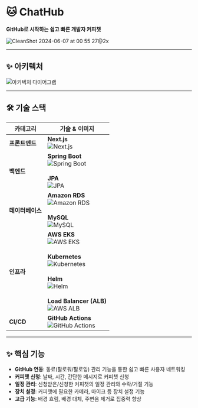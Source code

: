 # 🐱 ChatHub
**GitHub로 시작하는 쉽고 빠른 개발자 커피챗**

![CleanShot 2024-06-07 at 00 55 27@2x](https://github.com/24-1Capstone/frontend/assets/94912717/02daa785-a52a-4cc5-b4ac-5c3d9671203a)

---

## ✨ 아키텍처
![아키텍처 다이어그램](https://github.com/ChatHub-Team/24-1Capstone-backend-refactoring/blob/main/docs/images/chathub%20architacture.png)

---

## 🛠 기술 스택

| **카테고리**    | **기술 & 이미지**                                                                                                                                                                                                                                                                  |
|-----------------|--------------------------------------------------------------------------------------------------------------------------------------------------------------------------------------------------------------------------------------------------------------------------------------|
| **프론트엔드**  | **Next.js** <br> ![Next.js](https://img.shields.io/badge/Next.js-000000?style=for-the-badge&logo=next.js&logoColor=white)                                                                                                                                                           |
| **백엔드**      | **Spring Boot** <br> ![Spring Boot](https://img.shields.io/badge/SpringBoot-6DB33F?style=for-the-badge&logo=spring&logoColor=white) <br><br> **JPA** <br> ![JPA](https://img.shields.io/badge/JPA-7B0099?style=for-the-badge)                                                 |
| **데이터베이스**| **Amazon RDS** <br> ![Amazon RDS](https://img.shields.io/badge/AmazonRDS-FF9900?style=for-the-badge&logo=amazonaws&logoColor=white) <br><br> **MySQL** <br> ![MySQL](https://img.shields.io/badge/MySQL-4479A1?style=for-the-badge&logo=mysql&logoColor=white)                              |
| **인프라**      | **AWS EKS** <br> ![AWS EKS](https://img.shields.io/badge/AWS_EKS-232F3E?style=for-the-badge&logo=amazon-eks&logoColor=white) <br><br> **Kubernetes** <br> ![Kubernetes](https://img.shields.io/badge/Kubernetes-326CE5?style=for-the-badge&logo=kubernetes&logoColor=white) <br><br> **Helm** <br> ![Helm](https://img.shields.io/badge/Helm-0A5BFF?style=for-the-badge&logo=helm&logoColor=white) <br><br> **Load Balancer (ALB)** <br> ![AWS ALB](https://img.shields.io/badge/AWS_ALB-FF9900?style=for-the-badge&logo=amazon&logoColor=white) |
| **CI/CD**       | **GitHub Actions** <br> ![GitHub Actions](https://img.shields.io/badge/GitHub_Actions-2088FF?style=for-the-badge&logo=github-actions&logoColor=white)                                                                                                                              |

---

## ✨ 핵심 기능
- **GitHub 연동**: 동료(팔로워/팔로잉) 관리 기능을 통한 쉽고 빠른 사용자 네트워킹
- **커피챗 신청**: 날짜, 시간, 간단한 메시지로 커피챗 신청
- **일정 관리**: 신청받은/신청한 커피챗의 일정 관리와 수락/거절 기능
- **장치 설정**: 커피챗에 필요한 카메라, 마이크 등 장치 설정 기능
- **고급 기능**: 배경 흐림, 배경 대체, 주변음 제거로 집중력 향상
